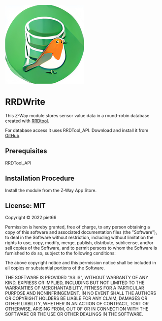 <!-- use sgmlproc for generating a html file -->

[![](./htdocs/icon.png)](https://github.com/piet66-peb?tab=repositories)

# RRDWrite

This Z-Way module stores sensor value data in a round-robin database 
created with [RRDtool](https://oss.oetiker.ch/rrdtool/). 


For database access it uses RRDTool_API. Download and install it from [GitHub](https://github.com/piet66-peb/RRDTool_API).

## Prerequisites

RRDTool_API

## Installation Procedure

Install the module from the Z-Way App Store.

## License: MIT

Copyright © 2022 piet66

Permission is hereby granted, free of charge, to any person obtaining a copy 
of this software and associated documentation files (the "Software"), to deal 
in the Software without restriction, including without limitation the rights 
to use, copy, modify, merge, publish, distribute, sublicense, and/or sell 
copies of the Software, and to permit persons to whom the Software is furnished 
to do so, subject to the following conditions:

The above copyright notice and this permission notice shall be included in all 
copies or substantial portions of the Software.

THE SOFTWARE IS PROVIDED "AS IS", WITHOUT WARRANTY OF ANY KIND, EXPRESS OR 
IMPLIED, INCLUDING BUT NOT LIMITED TO THE WARRANTIES OF MERCHANTABILITY, 
FITNESS FOR A PARTICULAR PURPOSE AND NONINFRINGEMENT. IN NO EVENT SHALL 
THE AUTHORS OR COPYRIGHT HOLDERS BE LIABLE FOR ANY CLAIM, DAMAGES OR OTHER 
LIABILITY, WHETHER IN AN ACTION OF CONTRACT, TORT OR OTHERWISE, ARISING FROM, 
OUT OF OR IN CONNECTION WITH THE SOFTWARE OR THE USE OR OTHER DEALINGS IN THE 
SOFTWARE.

